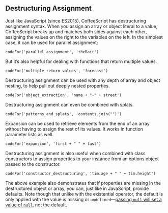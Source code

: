 ## Destructuring Assignment

Just like JavaScript (since ES2015), CoffeeScript has destructuring assignment syntax. When you assign an array or object literal to a value, CoffeeScript breaks up and matches both sides against each other, assigning the values on the right to the variables on the left. In the simplest case, it can be used for parallel assignment:

```
codeFor('parallel_assignment', 'theBait')
```

But it’s also helpful for dealing with functions that return multiple values.

```
codeFor('multiple_return_values', 'forecast')
```

Destructuring assignment can be used with any depth of array and object nesting, to help pull out deeply nested properties.

```
codeFor('object_extraction', 'name + "-" + street')
```

Destructuring assignment can even be combined with splats.

```
codeFor('patterns_and_splats', 'contents.join("")')
```

Expansion can be used to retrieve elements from the end of an array without having to assign the rest of its values. It works in function parameter lists as well.

```
codeFor('expansion', 'first + " " + last')
```

Destructuring assignment is also useful when combined with class constructors to assign properties to your instance from an options object passed to the constructor.

```
codeFor('constructor_destructuring', 'tim.age + " " + tim.height')
```

The above example also demonstrates that if properties are missing in the destructured object or array, you can, just like in JavaScript, provide defaults. Note though that unlike with the existential operator, the default is only applied with the value is missing or `undefined`—[passing `null` will set a value of `null`](#breaking-changes-default-values), not the default.
